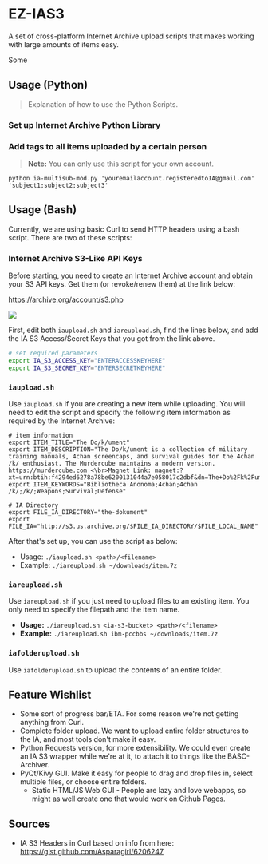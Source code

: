 # EZ-IAS3
A set of cross-platform Internet Archive upload scripts that makes working with large amounts of items easy.

Some 

## Usage (Python)

> Explanation of how to use the Python Scripts.

### Set up Internet Archive Python Library

### Add tags to all items uploaded by a certain person

> **Note:** You can only use this script for your own account.

```
python ia-multisub-mod.py 'youremailaccount.registeredtoIA@gmail.com' 'subject1;subject2;subject3'
```

## Usage (Bash)

Currently, we are using basic Curl to send HTTP headers using a bash script. There are two of these scripts:

### Internet Archive S3-Like API Keys

Before starting, you need to create an Internet Archive account and obtain your S3 API keys. Get them (or revoke/renew them) at the link below:

<https://archive.org/account/s3.php>

![](http://i.imgur.com/E7CnZIT.png)

First, edit both `iaupload.sh` and `iareupload.sh`, find the lines below, and add the IA S3 Access/Secret Keys that you got from the link above.

```bash
# set required parameters
export IA_S3_ACCESS_KEY="ENTERACCESSKEYHERE"
export IA_S3_SECRET_KEY="ENTERSECRETKEYHERE"
```

### `iaupload.sh`

Use `iaupload.sh` if you are creating a new item while uploading. You will need to edit the script and specify the following item information as required by the Internet Archive:

```
# item information
export ITEM_TITLE="The Do/k/ument"
export ITEM_DESCRIPTION="The Do/k/ument is a collection of military training manuals, 4chan screencaps, and survival guides for the 4chan /k/ enthusiast. The Murdercube maintains a modern version. https://murdercube.com <\br>Magnet Link: magnet:?xt=urn:btih:f4294ed6278a78be6200131044a7e058017c2dbf&dn=The+Do%2Fk%2Fument&tr=udp%3A%2F%2Ftracker.openbittorrent.com%3A80&tr=udp%3A%2F%2Ftracker.publicbt.com%3A80&tr=udp%3A%2F%2Ftracker.istole.it%3A6969&tr=udp%3A%2F%2Fopen.demonii.com%3A1337"
export ITEM_KEYWORDS="Bibliotheca Anonoma;4chan;4chan /k/;/k/;Weapons;Survival;Defense"

# IA Directory
export FILE_IA_DIRECTORY="the-dokument"
export FILE_IA="http://s3.us.archive.org/$FILE_IA_DIRECTORY/$FILE_LOCAL_NAME"
```

After that's set up, you can use the script as below:

* Usage: `./iaupload.sh <path>/<filename>`
* Example: `./iareupload.sh ~/downloads/item.7z`

### `iareupload.sh`

Use `iareupload.sh` if you just need to upload files to an existing item. You only need to specify the filepath and the item name.

* **Usage:** `./iareupload.sh <ia-s3-bucket> <path>/<filename>`
* **Example:** `./iareupload.sh ibm-pccbbs ~/downloads/item.7z`

### `iafolderupload.sh`

Use `iafolderupload.sh` to upload the contents of an entire folder.

## Feature Wishlist

* Some sort of progress bar/ETA. For some reason we're not getting anything from Curl.
* Complete folder upload. We want to upload entire folder structures to the IA, and most tools don't make it easy.
* Python Requests version, for more extensibility. We could even create an IA S3 wrapper while we're at it, to attach it to things like the BASC-Archiver.
* PyQt/Kivy GUI. Make it easy for people to drag and drop files in, select multiple files, or choose entire folders.
  * Static HTML/JS Web GUI - People are lazy and love webapps, so might as well create one that would work on Github Pages.

## Sources

* IA S3 Headers in Curl based on info from here: https://gist.github.com/Asparagirl/6206247